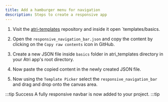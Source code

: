 ```yaml
---
title: Add a hamburger menu for navigation
description: Steps to create a responsive app
---
```


1. Visit the [atri-templates](https://github.com/Atri-Labs/atri-templates) repository and inside it open `templates/basics.

2. Open the `responsive_navigation_bar.json` and copy the content by clicking on the `Copy raw contents` icon in GitHub.

3. Create a new JSON file inside `basics` folder in atri_templates directory in your Atri app's root directory.

4. Now paste the copied content in the newly created JSON file.

5. Now using the `Template Picker` select the `responsive_navigation_bar` and drag and drop onto the canvas area.


:::tip Success
A fully responsive navbar is now added to your project.
:::tip